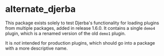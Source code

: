 # alternate_djerba

This package exists solely to test Djerba's functionality for loading plugins from multiple packages, added in release 1.6.0. It contains a single `demo4` plugin, which is a renamed version of the old `demo1` plugin.

It is *not* intended for production plugins, which should go into a package with a more descriptive name.
